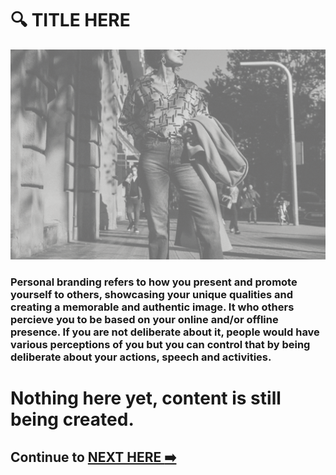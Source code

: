 # :mag: TITLE HERE

<img src="./../images/MLSA-MP-Branding.gif"><br>

<h3> Personal branding refers to how you present and promote yourself to others, showcasing your unique qualities and creating a memorable and authentic image. It who others percieve you to be based on your online and/or offline presence. If you are not deliberate about it, people would have various perceptions of you but you can control that by being deliberate about your actions, speech and activities. <h3>

# Nothing here yet, content is still being created. 

## Continue to [NEXT HERE :arrow_right:](#mag-title-here)
  